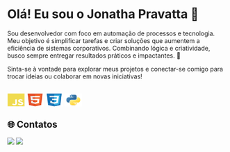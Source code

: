 # Olá! Eu sou o Jonatha Pravatta 👋  

Sou desenvolvedor com foco em automação de processos e tecnologia. Meu objetivo é simplificar tarefas e criar soluções que aumentem a eficiência de sistemas corporativos. Combinando lógica e criatividade, busco sempre entregar resultados práticos e impactantes. 🚀  

Sinta-se à vontade para explorar meus projetos e conectar-se comigo para trocar ideias ou colaborar em novas iniciativas!  

<div style="display: inline_block"><br>
  <img align="center" alt="Jonatha-Js" height="30" width="40" src="https://raw.githubusercontent.com/devicons/devicon/master/icons/javascript/javascript-plain.svg">
  <img align="center" alt="Jonatha-HTML" height="30" width="40" src="https://raw.githubusercontent.com/devicons/devicon/master/icons/html5/html5-original.svg">
  <img align="center" alt="Jonatha-CSS" height="30" width="40" src="https://raw.githubusercontent.com/devicons/devicon/master/icons/css3/css3-original.svg">
  <img align="center" alt="Jonatha-Python" height="30" width="40" src="https://raw.githubusercontent.com/devicons/devicon/master/icons/python/python-original.svg">
</div>  

## 🌐 Contatos  
<div> 
  <a href="mailto:pravatta.py@gmail.com"><img src="https://img.shields.io/badge/-Gmail-%23333?style=for-the-badge&logo=gmail&logoColor=white" target="_blank"></a>
  <a href="https://www.linkedin.com/in/jonatha-pravatta-123b7b22b/" target="_blank"><img src="https://img.shields.io/badge/-LinkedIn-%230077B5?style=for-the-badge&logo=linkedin&logoColor=white" target="_blank"></a>
</div>
